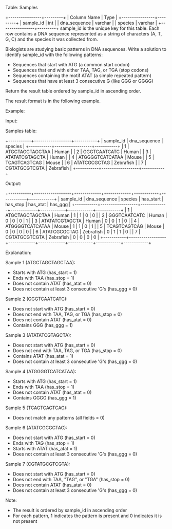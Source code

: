 Table: Samples

+----------------+---------+
| Column Name    | Type    | 
+----------------+---------+
| sample_id      | int     |
| dna_sequence   | varchar |
| species        | varchar |
+----------------+---------+
sample_id is the unique key for this table.
Each row contains a DNA sequence represented as a string of characters (A, T, G, C) and the species it was collected from.

Biologists are studying basic patterns in DNA sequences. Write a solution to identify sample_id with the following patterns:

- Sequences that start with ATG (a common start codon)  
- Sequences that end with either TAA, TAG, or TGA (stop codons)  
- Sequences containing the motif ATAT (a simple repeated pattern)  
- Sequences that have at least 3 consecutive G (like GGG or GGGG)

Return the result table ordered by sample_id in ascending order.

The result format is in the following example.

Example:

Input:

Samples table:

+-----------+------------------+-----------+
| sample_id | dna_sequence     | species   |
+-----------+------------------+-----------+
| 1         | ATGCTAGCTAGCTAA  | Human     |
| 2         | GGGTCAATCATC     | Human     |
| 3         | ATATATCGTAGCTA   | Human     |
| 4         | ATGGGGTCATCATAA  | Mouse     |
| 5         | TCAGTCAGTCAG     | Mouse     |
| 6         | ATATCGCGCTAG     | Zebrafish |
| 7         | CGTATGCGTCGTA    | Zebrafish |
+-----------+------------------+-----------+

Output:

+-----------+------------------+-------------+-------------+------------+------------+------------+
| sample_id | dna_sequence     | species     | has_start   | has_stop   | has_atat   | has_ggg    |
+-----------+------------------+-------------+-------------+------------+------------+------------+
| 1         | ATGCTAGCTAGCTAA  | Human       | 1           | 1          | 0          | 0          |
| 2         | GGGTCAATCATC     | Human       | 0           | 0          | 0          | 1          |
| 3         | ATATATCGTAGCTA   | Human       | 0           | 0          | 1          | 0          |
| 4         | ATGGGGTCATCATAA  | Mouse       | 1           | 1          | 0          | 1          |
| 5         | TCAGTCAGTCAG     | Mouse       | 0           | 0          | 0          | 0          |
| 6         | ATATCGCGCTAG     | Zebrafish   | 0           | 1          | 1          | 0          |
| 7         | CGTATGCGTCGTA    | Zebrafish   | 0           | 0          | 0          | 0          |
+-----------+------------------+-------------+-------------+------------+------------+------------+

Explanation:

Sample 1 (ATGCTAGCTAGCTAA):  
- Starts with ATG (has_start = 1)  
- Ends with TAA (has_stop = 1)  
- Does not contain ATAT (has_atat = 0)  
- Does not contain at least 3 consecutive 'G's (has_ggg = 0)

Sample 2 (GGGTCAATCATC):  
- Does not start with ATG (has_start = 0)  
- Does not end with TAA, TAG, or TGA (has_stop = 0)  
- Does not contain ATAT (has_atat = 0)  
- Contains GGG (has_ggg = 1)

Sample 3 (ATATATCGTAGCTA):  
- Does not start with ATG (has_start = 0)  
- Does not end with TAA, TAG, or TGA (has_stop = 0)  
- Contains ATAT (has_atat = 1)  
- Does not contain at least 3 consecutive 'G's (has_ggg = 0)

Sample 4 (ATGGGGTCATCATAA):  
- Starts with ATG (has_start = 1)  
- Ends with TAA (has_stop = 1)  
- Does not contain ATAT (has_atat = 0)  
- Contains GGGG (has_ggg = 1)

Sample 5 (TCAGTCAGTCAG):  
- Does not match any patterns (all fields = 0)

Sample 6 (ATATCGCGCTAG):  
- Does not start with ATG (has_start = 0)  
- Ends with TAG (has_stop = 1)  
- Starts with ATAT (has_atat = 1)  
- Does not contain at least 3 consecutive 'G's (has_ggg = 0)

Sample 7 (CGTATGCGTCGTA):  
- Does not start with ATG (has_start = 0)  
- Does not end with TAA, "TAG", or "TGA" (has_stop = 0)  
- Does not contain ATAT (has_atat = 0)  
- Does not contain at least 3 consecutive 'G's (has_ggg = 0)

Note:

- The result is ordered by sample_id in ascending order  
- For each pattern, 1 indicates the pattern is present and 0 indicates it is not present
